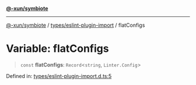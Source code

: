 [**@-xun/symbiote**](../../../README.md)

***

[@-xun/symbiote](../../../README.md) / [types/eslint-plugin-import](../README.md) / flatConfigs

# Variable: flatConfigs

> `const` **flatConfigs**: `Record`\<`string`, `Linter.Config`\>

Defined in: [types/eslint-plugin-import.d.ts:5](https://github.com/Xunnamius/symbiote/blob/ff83c030b043e6b14171cac5526d31c5c826c51f/types/eslint-plugin-import.d.ts#L5)
